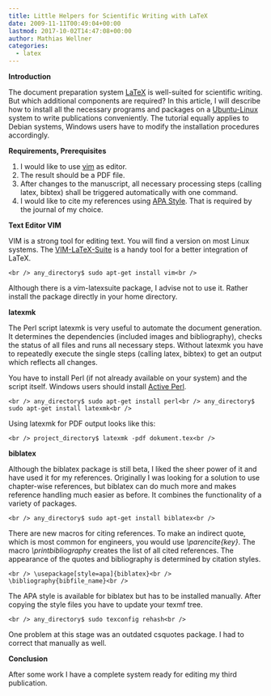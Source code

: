 ```yaml
---
title: Little Helpers for Scientific Writing with LaTeX
date: 2009-11-11T00:49:04+00:00
lastmod: 2017-10-02T14:47:08+00:00
author: Mathias Wellner
categories:
  - latex
---
```

**Introduction**

The document preparation system [LaTeX](http://en.wikipedia.org/wiki/LaTeX) is well-suited for scientific writing. But which additional components are required? In this article, I will describe how to install all the necessary programs and packages on a [Ubuntu-Linux](http://www.ubuntu.com/) system to write publications conveniently. The tutorial equally applies to Debian systems, Windows users have to modify the installation procedures accordingly. 

**Requirements, Prerequisites**

  1. I would like to use [vim](http://www.vim.org/) as edi­tor.
  2. The result should be a PDF file.
  3. After changes to the manuscript, all necessary processing steps (calling latex, bibtex) shall be triggered automatically with one command. 
  4. I would like to cite my references using [APA Style](http://www.apastyle.org/). That is required by the journal of my choice.

**Text­ Edi­tor VIM**

VIM is a strong tool for editing text. You will find a version on most Linux systems. The [VIM-​​LaTeX-​​Suite](http://vim-latex.sourceforge.net/) is a handy tool for a better integration of LaTeX.
  
`<br />
any_directory$ sudo apt-get install vim<br />
` 
  
Although there is a vim-latexsuite package, I advise not to use it. Rather install the package directly in your home directory.

**latexmk**

The Perl script latexmk is very useful to automate the document generation. It determines the dependencies (included images and bibliography), checks the status of all files and runs all necessary steps. Without latexmk you have to repeatedly execute the single steps (calling latex, bibtex) to get an output which reflects all changes. 

You have to install Perl (if not already available on your system) and the script itself. Windows users should install [Active Perl](http://www.activestate.com/activeperl/).
  
`<br />
any_directory$ sudo apt-get install perl<br />
any_directory$ sudo apt-get install latexmk<br />
` 
  
Using latexmk for PDF output looks like this:
  
`<br />
project_directory$ latexmk -pdf dokument.tex<br />
` 

**bibla­tex**

Although the biblatex package is still beta, I liked the sheer power of it and have used it for my references. Originally I was looking for a solution to use chapter-wise references, but biblatex can do much more and makes reference handling much easier as before. It combines the functionality of a variety of packages.
  
`<br />
any_directory$ sudo apt-get install biblatex<br />
` 
  
There are new macros for citing references. To make an indirect quote, which is most common for engineers, you would use _\parencite{key}_. The macro _\printbibliography_ creates the list of all cited references. The appearance of the quotes and bibliography is determined by citation styles.
  
`<br />
\usepackage[style=apa]{biblatex}<br />
\bibliography{bibfile_name}<br />
` 
  
The APA style is available for biblatex but has to be installed manually. After copying the style files you have to update your texmf tree.
  
`<br />
any_directory$ sudo texconfig rehash<br />
` 
  
One problem at this stage was an outdated csquotes package. I had to correct that manually as well. 

**Conclusion**

After some work I have a complete system ready for editing my third publication.